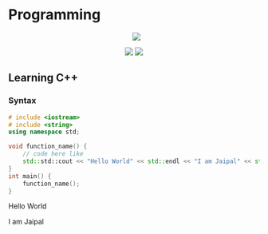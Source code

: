 # Programming

<p align="center"> 
 <a href="https://github-readme-stats-eight-theta.vercel.app/api/top-langs/?username=BhJaipal&layout=compact&langs_count=16&theme=dark&background=black"> 
    <img src="https://github-readme-stats-eight-theta.vercel.app/api/top-langs/?username=BhJaipal&layout=compact&langs_count=16&background=black&theme=dark" style="margin-left:10px"/> 
  </a> 
</p>

<p align="center">
    <img src="https://img.shields.io/github/last-commit/BhJaipal/Programming?color=purple&style=plastic">
    <img src="https://img.shields.io/github/contributors/BhJaipal/Programming?color=blue&style=plastic">
</p>

## Learning C++

### Syntax
```cpp
# include <iostream>
# include <string>
using namespace std;

void function_name() {
    // code here like
    std::std::cout << "Hello World" << std::endl << "I am Jaipal" << std::endl;
}
int main() {
    function_name();
}
```

Hello World

I am Jaipal
